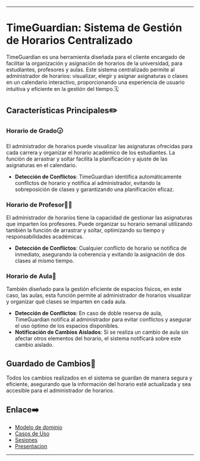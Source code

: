 

---

# TimeGuardian: Sistema de Gestión de Horarios Centralizado

TimeGuardian es una herramienta diseñada para el cliente encargado de facilitar la organización y asignación de horarios de la universidad, para estudiantes, profesores y aulas. Este sistema centralizado permite al administrador de horarios: visualizar, elegir y asignar asignaturas o clases en un calendario interactivo, proporcionando una experiencia de usuario intuitiva y eficiente en la gestión del tiempo.🗓️

## Características Principales✏️

### Horario de Grado🕝
El administrador de horarios puede visualizar las asignaturas ofrecidas para cada carrera y organizar el horario académico de los estudiantes. La función de arrastrar y soltar facilita la planificación y ajuste de las asignaturas en el calendario.

- **Detección de Conflictos**: TimeGuardian identifica automáticamente conflictos de horario y notifica al administrador, evitando la sobreposición de clases y garantizando una planificación eficaz.

### Horario de Profesor👨‍🏫
El administrador de horarios tiene la capacidad de gestionar las asignaturas que imparten los profesores. Puede organizar su horario semanal utilizando también la función de arrastrar y soltar, optimizando su tiempo y responsabilidades académicas.

- **Detección de Conflictos**: Cualquier conflicto de horario se notifica de inmediato, asegurando la coherencia y evitando la asignación de dos clases al mismo tiempo.

### Horario de Aula🏫
También diseñado para la gestión eficiente de espacios físicos, en este caso, las aulas, esta función permite al administrador de horarios visualizar y organizar qué clases se imparten en cada aula.

- **Detección de Conflictos**: En caso de doble reserva de aula, TimeGuardian notifica al administrador para evitar conflictos y asegurar el uso óptimo de los espacios disponibles.
- **Notificación de Cambios Aislados**: Si se realiza un cambio de aula sin afectar otros elementos del horario, el sistema notificará sobre este cambio aislado.

## Guardado de Cambios🔐
Todos los cambios realizados en el sistema se guardan de manera segura y eficiente, asegurando que la información del horario esté actualizada y sea accesible para el administrador de horarios.


## Enlace➡️


- [Modelo de dominio](https://github.com/hugofresno20/23-24-IdSw1-SDR/blob/main/ArchivosMd/ModelosUML.md)
- [Casos de Uso](https://github.com/hugofresno20/23-24-IdSw1-SDR/blob/main/ArchivosMd/Casos%20de%20uso.md)
- [Sesiones](https://github.com/hugofresno20/23-24-IdSw1-SDR/tree/main/Sesiones)
- [Presentacion](https://github.com/hugofresno20/23-24-IdSw1-SDR/tree/main/Presentaciones)



---
